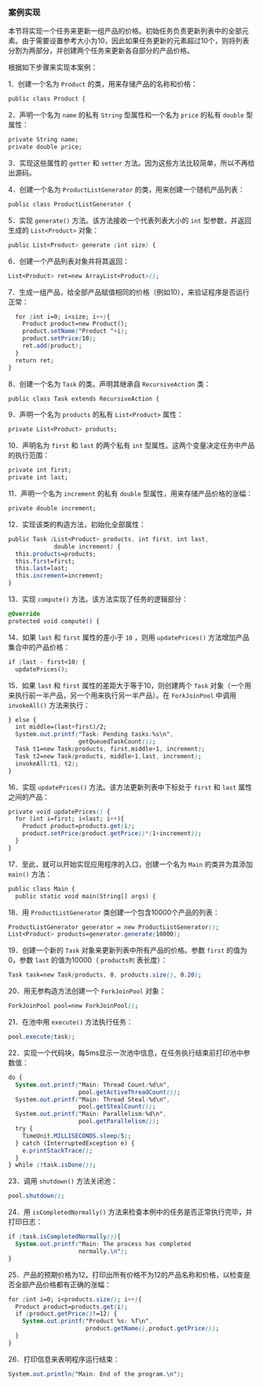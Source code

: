 ### 案例实现

本节将实现一个任务来更新一组产品的价格。初始任务负责更新列表中的全部元素。由于需要设置参考大小为10，因此如果任务更新的元素超过10个，则将列表分割为两部分，并创建两个任务来更新各自部分的产品价格。

根据如下步骤来实现本案例：

1．创建一个名为 `Product` 的类，用来存储产品的名称和价格：

```css
public class Product {
```

2．声明一个名为 `name` 的私有 `String` 型属性和一个名为 `price` 的私有 `double` 型属性：

```css
private String name;
private double price;
```

3．实现这些属性的 `getter` 和 `setter` 方法。因为这些方法比较简单，所以不再给出源码。

4．创建一个名为 `ProductListGenerator` 的类，用来创建一个随机产品列表：

```css
public class ProductListGenerator {
```

5．实现 `generate()` 方法。该方法接收一个代表列表大小的 `int` 型参数，并返回生成的 `List<Product>` 对象：

```css
public List<Product> generate (int size) {
```

6．创建一个产品列表对象并将其返回：

```css
List<Product> ret=new ArrayList<Product>();
```

7．生成一组产品，给全部产品赋值相同的价格（例如10），来验证程序是否运行正常：

```css
  for (int i=0; i<size; i++){
    Product product=new Product();
    product.setName("Product "+i);
    product.setPrice(10);
    ret.add(product);
  }
  return ret;
}
```

8．创建一个名为 `Task` 的类。声明其继承自 `RecursiveAction` 类：

```css
public class Task extends RecursiveAction {
```

9．声明一个名为 `products` 的私有 `List<Product>` 属性：

```css
private List<Product> products;
```

10．声明名为 `first` 和 `last` 的两个私有 `int` 型属性。这两个变量决定任务中产品的执行范围：

```css
private int first;
private int last;
```

11．声明一个名为 `increment` 的私有 `double` 型属性，用来存储产品价格的涨幅：

```css
private double increment;
```

12．实现该类的构造方法，初始化全部属性：

```css
public Task (List<Product> products, int first, int last,
             double increment) {
  this.products=products;
  this.first=first;
  this.last=last;
  this.increment=increment;
}
```

13．实现 `compute()` 方法。该方法实现了任务的逻辑部分：

```css
@Override
protected void compute() {
```

14．如果 `last` 和 `first` 属性的差小于 `10` ，则用 `updatePrices()` 方法增加产品集合中的产品价格：

```css
if (last - first<10) {
  updatePrices();
```

15．如果 `last` 和 `first` 属性的差距大于等于10，则创建两个 `Task` 对象（一个用来执行前一半产品，另一个用来执行另一半产品）。在 `ForkJoinPool` 中调用 `invokeAll()` 方法来执行：

```css
} else {
  int middle=(last+first)/2;
  System.out.printf("Task: Pending tasks:%s\n",
                    getQueuedTaskCount());
  Task t1=new Task(products, first,middle+1, increment);
  Task t2=new Task(products, middle+1,last, increment);
  invokeAll(t1, t2);
}
```

16．实现 `updatePrices()` 方法。该方法更新列表中下标处于 `first` 和 `last` 属性之间的产品：

```css
private void updatePrices() {
  for (int i=first; i<last; i++){
    Product product=products.get(i);
    product.setPrice(product.getPrice()*(1+increment));
  }
}
```

17．至此，就可以开始实现应用程序的入口，创建一个名为 `Main` 的类并为其添加 `main()` 方法：

```css
public class Main {
  public static void main(String[] args) {
```

18．用 `ProductListGenerator` 类创建一个包含10000个产品的列表：

```css
ProductListGenerator generator = new ProductListGenerator();
List<Product> products=generator.generate(10000);
```

19．创建一个新的 `Task` 对象来更新列表中所有产品的价格。参数 `first` 的值为0，参数 `last` 的值为10000（ `products列` 表长度）：

```css
Task task=new Task(products, 0, products.size(), 0.20);
```

20．用无参构造方法创建一个 `ForkJoinPool` 对象：

```css
ForkJoinPool pool=new ForkJoinPool();
```

21．在池中用 `execute()` 方法执行任务：

```css
pool.execute(task);
```

22．实现一个代码块，每5ms显示一次池中信息，在任务执行结束前打印池中参数值：

```css
do {
  System.out.printf("Main: Thread Count:%d\n",
                    pool.getActiveThreadCount());
  System.out.printf("Main: Thread Steal:%d\n",
                    pool.getStealCount());
  System.out.printf("Main: Parallelism:%d\n",
                    pool.getParallelism());
  try {
    TimeUnit.MILLISECONDS.sleep(5);
  } catch (InterruptedException e) {
    e.printStackTrace();
  }
} while (!task.isDone());
```

23．调用 `shutdown()` 方法关闭池：

```css
pool.shutdown();
```

24．用 `isCompletedNormally()` 方法来检查本例中的任务是否正常执行完毕，并打印日志：

```css
if (task.isCompletedNormally()){
  System.out.printf("Main: The process has completed
                    normally.\n");
}
```

25．产品的预期价格为12，打印出所有价格不为12的产品名称和价格，以检查是否全部产品价格都有正确的涨幅：

```css
for (int i=0; i<products.size(); i++){
  Product product=products.get(i);
  if (product.getPrice()!=12) {
    System.out.printf("Product %s: %f\n",
                      product.getName(),product.getPrice());
  }
}
```

26．打印信息来表明程序运行结束：

```css
System.out.println("Main: End of the program.\n");
```


